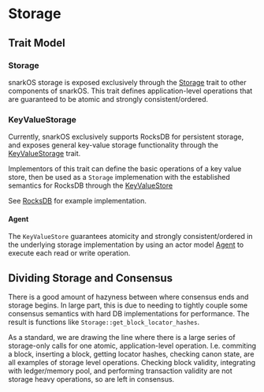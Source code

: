 # Storage

## Trait Model

### Storage

snarkOS storage is exposed exclusively through the [Storage](https://github.com/AleoHQ/snarkOS/blob/staging/storage/src/storage.rs) trait to other components of snarkOS. This trait defines application-level operations that are guaranteed to be atomic and strongly consistent/ordered.

### KeyValueStorage

Currently, snarkOS exclusively supports RocksDB for persistent storage, and exposes general key-value storage functionality through the [KeyValueStorage](https://github.com/AleoHQ/snarkOS/blob/staging/storage/src/key_value/mod.rs) trait.

Implementors of this trait can define the basic operations of a key value store, then be used as a `Storage` implemenation with the established semantics for RocksDB through the [KeyValueStore](https://github.com/AleoHQ/snarkOS/blob/staging/storage/src/key_value/storage.rs)

See [RocksDB](https://github.com/AleoHQ/snarkOS/blob/staging/storage/src/rocks.rs) for example implementation.

#### Agent
The `KeyValueStore` guarantees atomicity and strongly consistent/ordered in the underlying storage implementation by using an actor model [Agent](https://github.com/AleoHQ/snarkOS/blob/staging/storage/src/key_value/agent/mod.rs) to execute each read or write operation.

## Dividing Storage and Consensus

There is a good amount of hazyness between where consensus ends and storage begins. In large part, this is due to needing to tightly couple some consensus semantics with hard DB implementations for performance. The result is functions like `Storage::get_block_locator_hashes`.

As a standard, we are drawing the line where there is a large series of storage-only calls for one atomic, application-level operation. I.e. commiting a block, inserting a block, getting locator hashes, checking canon state, are all examples of storage level operations. Checking block validity, integrating with ledger/memory pool, and performing transaction validity are not storage heavy operations, so are left in consensus.